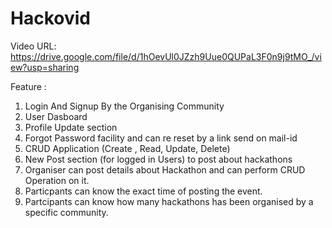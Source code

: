 # Hackovid

Video URL: 
https://drive.google.com/file/d/1hOevUl0JZzh9Uue0QUPaL3F0n9j9tMO_/view?usp=sharing


Feature :
1. Login And Signup By the Organising Community
2. User Dasboard
3. Profile Update section
4. Forgot Password facility and can re reset by a link send on mail-id
5. CRUD Application (Create , Read, Update, Delete) 
6. New Post section (for logged in Users) to post about hackathons
6. Organiser can post details about Hackathon and can perform CRUD Operation on it.
7. Particpants can know the exact time of posting the event.
8. Partcipants can know how many hackathons has been organised by a specific community.

